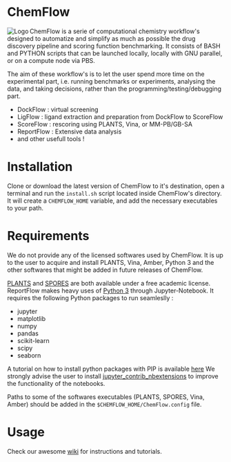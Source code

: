 # ChemFlow
<img src="https://user-images.githubusercontent.com/27850535/29497661-3bddc6d8-85ec-11e7-8c4e-e03d4729d1e1.png" alt="Logo" align="left"/>ChemFlow is a serie of computational chemistry workflow's designed to automatize and simplify as much as possible the drug discovery pipeline and scoring function benchmarking. It consists of BASH and PYTHON scripts that can be launched locally, locally with GNU parallel, or on a compute node via PBS.

The aim of these workflow's is to let the user spend more time on the experimental part, i.e. running benchmarks or experiments, analysing the data, and taking decisions, rather than the programming/testing/debugging part.
* DockFlow : virtual screening
* LigFlow : ligand extraction and preparation from DockFlow to ScoreFlow
* ScoreFlow : rescoring using PLANTS, Vina, or MM-PB/GB-SA
* ReportFlow : Extensive data analysis
* and other usefull tools !


# Installation

Clone or download the latest version of ChemFlow to it's destination, open a terminal and run the `install.sh` script located inside ChemFlow's directory. It will create a `CHEMFLOW_HOME` variable, and add the necessary executables to your path.


# Requirements

We do not provide any of the licensed softwares used by ChemFlow. It is up to the user to acquire and install PLANTS, Vina, Amber, Python 3 and the other softwares that might be added in future releases of ChemFlow.

[PLANTS](http://www.uni-tuebingen.de/fakultaeten/mathematisch-naturwissenschaftliche-fakultaet/fachbereiche/pharmazie-und-biochemie/pharmazie/pharmazeutische-chemie/pd-dr-t-exner/research/plants.html) and [SPORES](http://www.mnf.uni-tuebingen.de/fachbereiche/pharmazie-und-biochemie/pharmazie/pharmazeutische-chemie/pd-dr-t-exner/research/spores.html) are both available under a free academic license.
ReportFlow makes heavy uses of [Python 3](https://www.python.org/) through Jupyter-Notebook. It requires the following Python packages to run seamleslly :
* jupyter
* matplotlib
* numpy
* pandas
* scikit-learn
* scipy
* seaborn

A tutorial on how to install python packages with PIP is available [here](https://pip.pypa.io/en/stable/installing/)
We strongly advise the user to install [jupyter_contrib_nbextensions](https://github.com/ipython-contrib/jupyter_contrib_nbextensions) to improve the functionality of the notebooks. 

Paths to some of the softwares executables (PLANTS, SPORES, Vina, Amber) should be added in the `$CHEMFLOW_HOME/ChemFlow.config` file.

# Usage

Check our awesome [wiki](https://github.com/IFMlab/ChemFlow/wiki) for instructions and tutorials.

